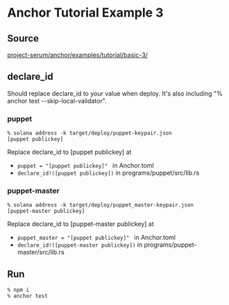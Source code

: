 # Anchor Tutorial Example 3
## Source
[project-serum/anchor/examples/tutorial/basic-3/](https://github.com/project-serum/anchor/tree/master/examples/tutorial/basic-3)

## declare_id
Should replace declare_id to your value when deploy. It's also including "% anchor test --skip-local-validator".

### puppet
```
% solana address -k target/deploy/puppet-keypair.json
[puppet publickey]
```

Replace declare_id to [puppet publickey] at
- `puppet = "[puppet publickey]"
` in Anchor.toml
- `declare_id!([puppet publickey])` in programs/puppet/src/lib.rs

### puppet-master
```
% solana address -k target/deploy/puppet_master-keypair.json
[puppet-master publickey]
```

Replace declare_id to [puppet-master publickey] at
- `puppet_master = "[puppet publickey]"
` in Anchor.toml
- `declare_id!([puppet-master publickey])` in programs/puppet-master/src/lib.rs

## Run
```
% npm i
% anchor test
```